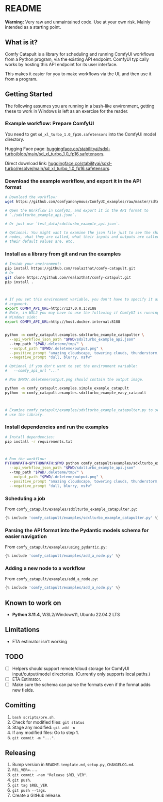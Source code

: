 <!-- Note: This file is a jinja2 template of a Markdown file.                -->

<!-- Note: This is so that we can include working examples.                  -->

# README

**Warning:** Very raw and unmaintained code. Use at your own risk. Mainly
intended as a starting point.

## What is it?

Comfy Catapult is a library for scheduling and running ComfyUI workflows from a
Python program, via the existing API endpoint. ComfyUI typically works by
hosting this API endpoint for its user interface.

This makes it easier for you to make workflows via the UI, and then use it from
a program.

## Getting Started

The following assumes you are running in a bash-like environment, getting these
to work in Windows is left as an exercise for the reader.

### Example workflow: Prepare ComfyUI

You need to get `sd_xl_turbo_1.0_fp16.safetensors` into the ComfyUI model
directory.

Hugging Face page:
[huggingface.co/stabilityai/sdxl-turbo/blob/main/sd_xl_turbo_1.0_fp16.safetensors](https://huggingface.co/stabilityai/sdxl-turbo/blob/main/sd_xl_turbo_1.0_fp16.safetensors).

Direct download link:
[huggingface.co/stabilityai/sdxl-turbo/resolve/main/sd_xl_turbo_1.0_fp16.safetensors](huggingface.co/stabilityai/sdxl-turbo/resolve/main/sd_xl_turbo_1.0_fp16.safetensors).

### Download the example workflow, and export it in the API format

```bash
# Download the workflow:
wget https://github.com/comfyanonymous/ComfyUI_examples/raw/master/sdturbo/sdxlturbo_example.png

# Open the Workflow in ComfyUI, and export it in the API format to
# `./sdxlturbo_example_api.json`.

# Or just use `test_data/sdxlturbo_example_api.json`.

# Optional: You might want to examine the json file just to see the shape of the
# nodes, what they are called, what their inputs and outputs are called, and what
# their default values are, etc.
```

### Install as a library from git and run the examples

```bash
# Inside your environment:
pip install https://github.com/realazthat/comfy-catapult.git
# Or
git clone https://github.com/realazthat/comfy-catapult.git
pip install .



# If you set this environment variable, you don't have to specify it as an
# argument.
export COMFY_API_URL=http://127.0.0.1:8188
# Note, in WSL2 you may have to use the following if ComfyUI is running on the
# Windows side:
export COMFY_API_URL=http://host.docker.internal:8188


python -m comfy_catapult.examples.sdxlturbo_example_catapulter \
  --api_workflow_json_path "$PWD/sdxlturbo_example_api.json"
  --tmp_path "$PWD/.deleteme/tmp/" \
  --output_path "$PWD/.deleteme/output.png" \
  --positive_prompt "amazing cloudscape, towering clouds, thunderstorm, awe" \
  --negative_prompt "dull, blurry, nsfw"

# Optional if you don't want to set the environment variable:
#   --comfy_api_url "..."

# Now $PWD/.deleteme/output.png should contain the output image.

python -m comfy_catapult.examples.simple_example_catapult
python -m comfy_catapult.examples.sdxlturbo_example_easy_catapult



# Examine comfy_catapult/examples/sdxlturbo_example_catapulter.py to see how to
# use the library.
```

### Install dependencies and run the examples

```bash
# Install dependencies:
pip install -r requirements.txt



# Run the workflow:
PYTHONPATH=$PYTHONPATH:$PWD python comfy_catapult/examples/sdxlturbo_example_catapulter.py \
  --api_workflow_json_path "$PWD/sdxlturbo_example_api.json"
  --tmp_path "$PWD/.deleteme/tmp/" \
  --output_path "$PWD/.deleteme/output.png" \
  --positive_prompt "amazing cloudscape, towering clouds, thunderstorm, awe" \
  --negative_prompt "dull, blurry, nsfw"


```

### Scheduling a job

From `comfy_catapult/examples/sdxlturbo_example_catapulter.py`:

```py
{% include 'comfy_catapult/examples/sdxlturbo_example_catapulter.py' %}
```

### Parsing the API format into the Pydantic models schema for easier navigation

From `comfy_catapult/examples/using_pydantic.py`:

```py
{% include 'comfy_catapult/examples/add_a_node.py' %}
```

### Adding a new node to a workflow

From `comfy_catapult/examples/add_a_node.py`:

```py
{% include 'comfy_catapult/examples/add_a_node.py' %}
```

## Known to work on

- **Python 3.11.4**, WSL2/Windows11, Ubuntu 22.04.2 LTS

## Limitations

- ETA estimator isn't working

## TODO

- [ ]  Helpers should support remote/cloud storage for ComfyUI input/output/model
  directories. (Currently only supports local paths.)
- [ ]  ETA Estimator.
- [ ]  Make sure the schema can parse the formats even if the format adds new
  fields.

## Comitting

1. `bash scripts/pre.sh`.
2. Check for modified files: `git status`
3. Stage any modified: `git add -u`
4. If any modified files: Go to step 1.
5. `git commit -m "..."`.

## Releasing

1. Bump version in `README.template.md`, `setup.py`, `CHANGELOG.md`.
2. `REL_VER=...`.
3. `git commit -nam "Release $REL_VER"`.
4. `git push`.
5. `git tag $REL_VER`.
6. `git push --tags`.
7. Create a GitHub release.
